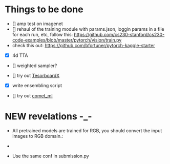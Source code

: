 # Things to be done

- [] amp test on imagenet
- [] rehaul of the training module with params.json, loggin params in a file for each run, etc, follow this: https://github.com/cs230-stanford/cs230-code-examples/blob/master/pytorch/vision/train.py
- check this out: https://github.com/bfortuner/pytorch-kaggle-starter
- [x] 4d TTA
- [] weighted sampler?
[](-)

- [] try out [TesorboardX](https://github.com/lanpa/tensorboardX)
- [x] write ensembling script
- [] try out [ comet_ml ](https://www.comet.ml/pyaf/quickstart)


# NEW revelations -_-

- All pretrained models are trained for RGB, you should convert the input images to RGB domain.:
-

- Use the same conf in submission.py
